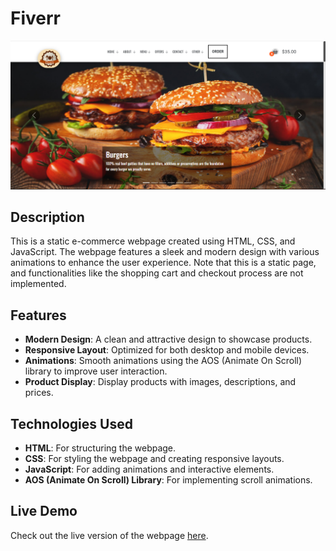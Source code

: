 # Fiverr

![Website Screenshot](./img/Screenshot_2.png)

## Description

This is a static e-commerce webpage created using HTML, CSS, and JavaScript. The webpage features a sleek and modern design with various animations to enhance the user experience. Note that this is a static page, and functionalities like the shopping cart and checkout process are not implemented.

## Features

- **Modern Design**: A clean and attractive design to showcase products.
- **Responsive Layout**: Optimized for both desktop and mobile devices.
- **Animations**: Smooth animations using the AOS (Animate On Scroll) library to improve user interaction.
- **Product Display**: Display products with images, descriptions, and prices.

## Technologies Used

- **HTML**: For structuring the webpage.
- **CSS**: For styling the webpage and creating responsive layouts.
- **JavaScript**: For adding animations and interactive elements.
- **AOS (Animate On Scroll) Library**: For implementing scroll animations.

## Live Demo

Check out the live version of the webpage [here](https://toxn-boybot.github.io/Fiverr/).
